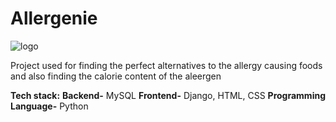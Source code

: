 # Allergenie
![logo](https://github.com/ShauryaChichra/Allergenie/assets/98745979/ee25931a-5741-427f-a9c6-82fd93a8f4f3)

Project used for finding the perfect alternatives to the allergy causing foods and also finding the calorie content of the aleergen
<br>

**Tech stack:**
**Backend-** MySQL
**Frontend-** Django, HTML, CSS
**Programming Language-** Python
